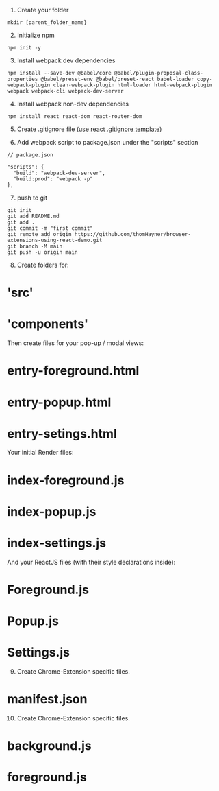 1. Create your folder 
```
mkdir [parent_folder_name}
```

2. Initialize npm
```
npm init -y
```

3. Install webpack dev dependencies
```
npm install --save-dev @babel/core @babel/plugin-proposal-class-properties @babel/preset-env @babel/preset-react babel-loader copy-webpack-plugin clean-webpack-plugin html-loader html-webpack-plugin webpack webpack-cli webpack-dev-server
```

4. Install webpack non-dev dependencies
```
npm install react react-dom react-router-dom
```

5. Create .gitignore file [(use react .gitignore template)](https://github.com/facebook/react/blob/main/.gitignore)

6. Add webpack script to package.json under the "scripts" section
```
// package.json

"scripts": {
  "build": "webpack-dev-server",
  "build:prod": "webpack -p"
},
```

7. push to git
```
git init
git add README.md
git add .
git commit -m "first commit"
git remote add origin https://github.com/thomHayner/browser-extensions-using-react-demo.git
git branch -M main
git push -u origin main
```

8. Create folders for:
  # 'src'
  # 'components'
Then create files for your pop-up / modal views:
  # entry-foreground.html
  # entry-popup.html
  # entry-setings.html
Your initial Render files:
  # index-foreground.js
  # index-popup.js
  # index-settings.js
And your ReactJS files (with their style declarations inside):
  # Foreground.js
  # Popup.js
  # Settings.js

9. Create Chrome-Extension specific files.
 # manifest.json

10. Create Chrome-Extension specific files.
 # background.js

 # foreground.js
